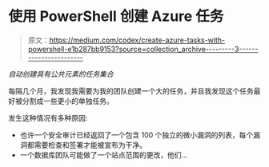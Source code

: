# 使用 PowerShell 创建 Azure 任务

> 原文：<https://medium.com/codex/create-azure-tasks-with-powershell-e1b287bb9153?source=collection_archive---------3----------------------->

*自动创建具有公共元素的任务集合*

每隔几个月，我发现我需要为我的团队创建一个大的任务，并且我发现这个任务最好被分割成一些更小的单独任务。

发生这种情况有多种原因:

*   也许一个安全审计已经返回了一个包含 100 个独立的微小漏洞的列表，每个漏洞都需要检查和签署才能被宣布为干净。
*   一个数据库团队可能做了一个站点范围的更改，他们…